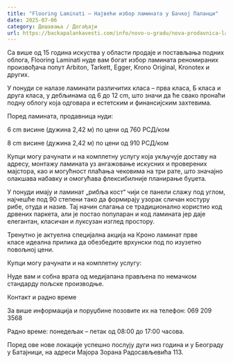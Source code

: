 ```yaml
---
title: "Flooring Laminati – Највећи избор ламината у Бачкој Паланци"
date: 2025-07-06
category: Дешавања / Догађаји
url: https://backapalankavesti.com/info/novo-u-gradu/nova-prodavnica-laminata-flooring-laminati-backa-palanka/
---
```


Са више од 15 година искуства у области продаје и постављања подних облога, Flooring Laminati нуде вам богат избор ламината реномираних произвођача попут Arbiton, Tarkett, Egger, Krono Original, Kronotex и других.

У понуди се налазе ламинати различитих класа – прва класа, Б класа и друга класа, у дебљинама од 6 до 12 cm, што значи да ће свако пронаћи подну облогу која одговара и естетским и финансијским захтевима.

Поред ламината, продавница нуди:

6 cm висине (дужина 2,42 м) по цени од 760 РСД/ком

8 cm висине (дужина 2,42 м) по цени од 910 РСД/ком

Купци могу рачунати и на комплетну услугу која укључује доставу на адресу, монтажу ламината уз ангажовање искусних и проверених мајстора, као и могућност плаћања чековима на три рате, што значајно олакшава набавку и омогућава флексибилније планирање буџета.

У понуди имају и ламинат „рибља кост“ чији се панели слажу под углом, најчешће под 90 степени тако да формирају узорак сличан костуру рибе, отуда и назив. Тај начин слагања се традиционално користио код дрвених паркета, али је постао популаран и код ламината јер даје елегантан, класичан и луксузан изглед простору.

Тренутно је актуелна специјална акција на Кроно ламинат прве класе идеална прилика да обезбедите врхунски под по изузетно повољној цени.

Купци могу рачунати и на комплетну услугу:

Нуде вам и собна врата од медијапана прављена по немачком стандарду пољске производње.

Контакт и радно време

За више информација и поруџбине позовите их на телефон: 069 209 3568

Радно време: понедељак – петак од 08:00 до 17:00 часова.

Поред ове нове локације успешно послују дуги низ година и у Београду у Батајници, на адреси Мајора Зорана Радосављевића 113.
